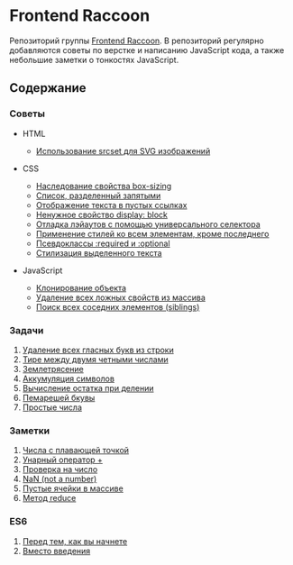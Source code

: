 # Frontend Raccoon
Репозиторий группы [Frontend Raccoon](http://vk.com/jsraccoon). В репозиторий регулярно добавляются советы по верстке и написанию JavaScript кода, а также небольшие заметки о тонкостях JavaScript.

## Содержание
### Советы
* HTML
	* [Использование srcset для SVG изображений](/advices/srcset/srcset.md)
* CSS
	* [Наследование свойства box-sizing](/advices/box_sizing/box_sizing.md)
	* [Список, разделенный запятыми](/advices/css_lists/css_lists.md)
	* [Отображение текста в пустых ссылках](/advices/empty_links/empty_links.md)
	* [Ненужное свойство display: block](/advices/floats/floats.md)
	* [Отладка лэйаутов с помощью универсального селектора](/advices/layout_debug/layout_debug.md)
	* [Применение стилей ко всем элементам, кроме последнего](/advices/not_last/not_last.md)
	* [Псевдоклассы :required и :optional](/advices/required_and_optional/required_and_optional.md)
	* [Стилизация выделенного текста](/advices/selection/selection.md)

* JavaScript
	* [Клонирование объекта](/advices/clone/clone.md)
	* [Удаление всех ложных свойств из массива](/advices/filter_boolean/filter_boolean.md)
	* [Поиск всех соседних элементов (siblings)](/advices/siblings/siblings.md)

### Задачи
1. [Удаление всех гласных букв из строки](/exercises/remove_letters/remove_letters.md)
2. [Тире между двумя четными числами](/exercises/dashes/dashes.md)
3. [Землетрясение](/exercises/earthquake/earthquake.md)
4. [Аккумуляция символов ](/exercises/accumulate/accumulate.md)
5. [Вычисление остатка при делении](/exercises/remainder/remainder.md)
6. [Пемарешей бкувы](/exercises/remix/remix.md)
7. [Простые числа](/exercises/is_prime/is_prime.md)

### Заметки
1. [Числа с плавающей точкой](/tests/numbers/dot.md)
2. [Унарный оператор +](/tests/numbers/plus_operator.md)
3. [Проверка на число](/tests/numbers/isNumber.md)
4. [NaN (not a number)](/tests/numbers/nan.md)
5. [Пустые ячейки в массиве](/tests/arrays/empty.md)
6. [Метод reduce](/tests/arrays/reduce.md)

### ES6
1. [Перед тем, как вы начнете](./es6/0_before.md)
2. [Вместо введения](./es6/1_intro.md)